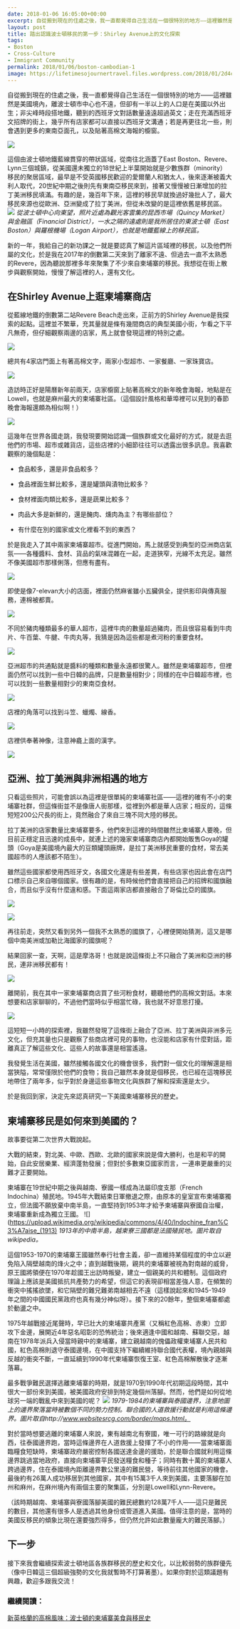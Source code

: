 ```yaml
---
date: 2018-01-06 16:05:00+00:00
excerpt: 自從搬到現在的住處之後，我一直都覺得自己生活在一個很特別的地方——這裡雖然是美國境內，離波士頓市中心也不遠，但卻有一半以上的人口是在美國以外出生；非尖峰時段搭地鐵，聽到的西班牙文對話數量遠遠超過英文；走在充滿西班牙文招牌的街上，幾乎所有店家都可以直接以西班牙文溝通；若是再更往北一些，則會遇到更多的東南亞面孔，以及貼著高棉文海報的櫥窗。
layout: post
title: 踏出認識波士頓移民的第一步：Shirley Avenue上的文化探索
tags:
- Boston
- Cross-Culture
- Immigrant Community
permalink: 2018/01/06/boston-cambodian-1
image: https://lifetimesojournertravel.files.wordpress.com/2018/01/2d4ca-img_2919.jpg
---
```


自從搬到現在的住處之後，我一直都覺得自己生活在一個很特別的地方——這裡雖然是美國境內，離波士頓市中心也不遠，但卻有一半以上的人口是在美國以外出生；非尖峰時段搭地鐵，聽到的西班牙文對話數量遠遠超過英文；走在充滿西班牙文招牌的街上，幾乎所有店家都可以直接以西班牙文溝通；若是再更往北一些，則會遇到更多的東南亞面孔，以及貼著高棉文海報的櫥窗。


[![](https://lifetimesojournertravel.files.wordpress.com/2018/01/2d4ca-img_2919.jpg)](https://lifetimesojournertravel.files.wordpress.com/2018/01/2d4ca-img_2919.jpg)


這個由波士頓地鐵藍線貫穿的帶狀區域，從南往北涵蓋了East Boston、Revere、Lynn三個城鎮，從美國還未獨立的18世紀上半葉開始就是少數族群（minority）移民的聚居區域，最早是不受英國移民歡迎的愛爾蘭人和猶太人，後來逐漸被義大利人取代，20世紀中期之後則先有東南亞移民來到，接著又慢慢被日漸增加的拉丁美洲移民填滿。有趣的是，幾百年下來，這裡的移民早就換過好幾批人了，最大移民來源也從歐洲、亞洲變成了拉丁美洲，但從未改變的是這裡依舊是移民區。
![](https://lifetimesojournertravel.files.wordpress.com/2018/01/45c2f-20170424_105256.jpg)
*從波士頓中心向東望，照片近處為觀光客雲集的昆西市場（Quincy Market）與金融區（Financial District），一水之隔的遠處則是我所居住的東波士頓（East Boston）與羅根機場（Logan Airport），也就是地鐵藍線上的移民區。*

新的一年，我給自己的新功課之一就是要認真了解這片區域裡的移民，以及他們所屬的文化，於是我在2017年的倒數第二天來到了離家不遠、但過去一直不太熟悉的Revere，因為聽說那裡多年來聚集了不少來自柬埔寨的移民。我想從在街上散步與觀察開始，慢慢了解這裡的人，還有文化。


## **在Shirley Avenue上逛柬埔寨商店**




從藍線地鐵的倒數第二站Revere Beach走出來，正前方的Shirley Avenue是我探索的起點。這裡並不繁華，充其量就是條有幾間商店的典型美國小街，乍看之下平凡無奇，但仔細觀察兩邊的店家，馬上就會發現這裡的特別之處。




[![](https://lifetimesojournertravel.files.wordpress.com/2018/01/8ba83-img_2917.jpg)](https://lifetimesojournertravel.files.wordpress.com/2018/01/8ba83-img_2917.jpg)


總共有4家店門面上有著高棉文字，兩家小型超市、一家餐廳、一家珠寶店。


[![](https://lifetimesojournertravel.files.wordpress.com/2018/01/dd57c-img_2913.jpg)](https://lifetimesojournertravel.files.wordpress.com/2018/01/dd57c-img_2913.jpg)


造訪時正好是陽曆新年前兩天，店家櫥窗上貼著高棉文的新年晚會海報，地點是在Lowell，也就是麻州最大的柬埔寨社區。（這個設計風格和華埠裡可以見到的春節晚會海報還頗為相似啊！）





[![](https://lifetimesojournertravel.files.wordpress.com/2018/01/c5491-img_20171230_132953.jpg)](https://lifetimesojournertravel.files.wordpress.com/2018/01/c5491-img_20171230_132953.jpg)


這幾年在世界各國走跳，我發現要開始認識一個族群或文化最好的方式，就是去逛他們的市場、超市或雜貨店，這些店裡的小細節往往可以透露出很多訊息。我喜歡觀察的幾個點是：



 	
  * 食品較多，還是非食品較多？

 	
  * 食品裡面生鮮比較多，還是罐頭與漬物比較多？

 	
  * 食材裡面肉類比較多，還是蔬果比較多？

 	
  * 肉品大多是新鮮的，還是醃肉、燻肉為主？有哪些部位？

 	
  * 有什麼在別的國家或文化裡看不到的東西？




於是我走入了其中兩家柬埔寨超市。從進門開始，馬上就感受到典型的亞洲商店氣氛——各種醬料、食材、貨品的氣味混雜在一起，走道狹窄，光線不太充足。雖然不像美國超市那樣俐落，但應有盡有。







[![](https://lifetimesojournertravel.files.wordpress.com/2018/01/123d3-img_20171230_134423.jpg)](https://lifetimesojournertravel.files.wordpress.com/2018/01/123d3-img_20171230_134423.jpg)







即使是像7-elevan大小的店面，裡面仍然麻雀雖小五臟俱全，提供影印與傳真服務，連棉被都賣。







[![](https://lifetimesojournertravel.files.wordpress.com/2018/01/fef4e-img_20171230_140328.jpg)](https://lifetimesojournertravel.files.wordpress.com/2018/01/fef4e-img_20171230_140328.jpg)







不同於豬肉種類最多的華人超市，這裡牛肉的數量超過豬肉，而且很容易看到牛肉片、牛百葉、牛腱、牛肉丸等，我猜是因為這些都是煮河粉的重要食材。







[![](https://lifetimesojournertravel.files.wordpress.com/2018/01/cdd6b-img_20171230_140131.jpg)](https://lifetimesojournertravel.files.wordpress.com/2018/01/cdd6b-img_20171230_140131.jpg)







亞洲超市的共通點就是醬料的種類和數量永遠都很驚人。雖然是柬埔寨超市，但裡面仍然可以找到一些中日韓的品牌，只是數量相對少；同樣的在中日韓超市裡，也可以找到一些數量相對少的東南亞食材。







[![](https://lifetimesojournertravel.files.wordpress.com/2018/01/cc743-img_20171230_134656.jpg)](https://lifetimesojournertravel.files.wordpress.com/2018/01/cc743-img_20171230_134656.jpg)







店裡的角落可以找到斗笠、蠟燭、線香。




[![](https://lifetimesojournertravel.files.wordpress.com/2018/01/b627f-img_20171230_134604.jpg)](https://lifetimesojournertravel.files.wordpress.com/2018/01/b627f-img_20171230_134604.jpg)




店裡供奉著神像，注意神龕上面的漢字。




[![](https://lifetimesojournertravel.files.wordpress.com/2018/01/96722-img_20171230_143817.jpg)](https://lifetimesojournertravel.files.wordpress.com/2018/01/96722-img_20171230_143817.jpg)




## **亞洲、拉丁美洲與非洲相遇的地方**







只看這些照片，可能會誤以為這裡是很單純的柬埔寨社區——這裡的確有不小的柬埔寨社群，但這條街並不是像唐人街那樣，從裡到外都是華人店家；相反的，這條短短200公尺長的街上，竟然融合了來自三塊不同大陸的移民。







拉丁美洲的店家數量比柬埔寨要多，他們來到這裡的時間雖然比柬埔寨人要晚，但目前正穩定且迅速的成長中，就連上述的幾家柬埔寨商店內都開始販售Goya的罐頭（Goya是美國境內最大的豆類罐頭廠牌，是拉丁美洲移民重要的食材，常去美國超市的人應該都不陌生）。







雖然這些國家都使用西班牙文，各國文化還是有些差異，有些店家也因此會在店門口標示自己來自哪個國家。很有趣的是，有時候他們會直接把自己的招牌和國旗融合，而且似乎沒有什麼違和感。下面這兩家店都直接融合了哥倫比亞的國旗。







[![](https://lifetimesojournertravel.files.wordpress.com/2018/01/6129b-img_20171230_134106.jpg)](https://lifetimesojournertravel.files.wordpress.com/2018/01/6129b-img_20171230_134106.jpg)




[![](https://lifetimesojournertravel.files.wordpress.com/2018/01/65845-img_20171230_133940.jpg)](https://lifetimesojournertravel.files.wordpress.com/2018/01/65845-img_20171230_133940.jpg)





再往前走，突然又看到另外一個我不太熟悉的國旗了，心裡便開始猜測，這又是哪個中南美洲或加勒比海國家的國旗呢？

結果回家一查，天啊，這是摩洛哥！也就是說這條街上不只融合了美洲和亞洲的移民，連非洲移民都有！


[![](https://lifetimesojournertravel.files.wordpress.com/2018/01/405c5-img_2916.jpg)](https://lifetimesojournertravel.files.wordpress.com/2018/01/405c5-img_2916.jpg)







離開前，我在其中一家柬埔寨商店買了些河粉食材，聽聽他們的高棉文對話。本來想要和店家聊聊的，不過他們當時似乎相當忙碌，我也就不好意思打擾。







[![](https://lifetimesojournertravel.files.wordpress.com/2018/01/d300f-img_20171230_190110.jpg)](https://lifetimesojournertravel.files.wordpress.com/2018/01/d300f-img_20171230_190110.jpg)





這短短一小時的探索裡，我雖然發現了這條街上融合了亞洲、拉丁美洲與非洲多元文化，但充其量也只是觀察了些商店裡可見的事物，也沒能和店家有什麼對話，距離真正了解這些文化、這些人的故事還是相當遙遠。

我發覺生活在美國，雖然接觸各國文化的機會很多，我們對一個文化的理解還是相當狹隘，常常僅限於他們的食物；我自己雖然本身就是個移民，也已經在這塊移民地帶住了兩年多，似乎對於身邊這些事物文化與族群了解和探索還是太少。

於是我回到家，決定先來認真研究一下美國柬埔寨移民的歷史。


## **柬埔寨移民是如何來到美國的？**


故事要從第二次世界大戰說起。

大戰的結束，對北美、中歐、西歐、北歐的國家來說是偉大勝利，也是和平的開始，自此安居樂業、經濟蓬勃發展；但對於多數東亞國家而言，一連串更嚴重的災難才正要開始。

柬埔寨在19世紀中期之後與越南、寮國一樣成為法屬印度支那（French Indochina）殖民地。1945年大戰結束日軍撤退之際，由原本的皇室宣布柬埔寨獨立，但法國不願放棄中南半島，一直堅持到1953年才給予柬埔寨與寮國自治權，柬埔寨重新成為獨立王國。
![](https://upload.wikimedia.org/wikipedia/commons/4/40/Indochine_fran%C3%A7aise_(1913)
*1913年的中南半島，越柬寮三國都是法國殖民地。圖片取自wikipedia。*

這個1953-1970的柬埔寨王國雖然奉行社會主義，卻一直維持某個程度的中立以避免陷入隔壁越南的烽火之中；直到越戰後期，親共的柬埔寨被視為對南越的威脅，原王國將領便在1970年趁國王出訪時叛變，建立一個親美的共和體制。這個政府理論上應該是美國抵抗共產勢力的希望，但這它的表現卻相當差強人意，在頻繁的衝突中搖搖欲墜，和它隔壁的難兄難弟南越相去不遠（這樣說起來和1945-1949年之間的中國國民黨政府也真有幾分神似呀）。接下來的20餘年，整個柬埔寨都處於動盪之中。

1975年越戰接近尾聲時，早已壯大的柬埔寨共產黨（又稱紅色高棉、赤柬）立即攻下金邊，展開近4年惡名昭彰的恐怖統治；後來適逢中國和越南、蘇聯交惡，越南在1978年派兵入侵當時親中的柬埔寨，建立親越南的傀儡政權柬埔寨人民共和國，紅色高棉則退守泰國邊境，在中國支持下繼續維持聯合國代表權，境內親越與反越的衝突不斷，一直延續到1990年代柬埔寨恢復王室、紅色高棉解散後才逐漸落幕。

最多戰爭難民選擇逃離柬埔寨的時期，就是1970到1990年代初期這段時間，其中很大一部份來到美國，被美國政府安排到特定幾個州落腳。然而，他們是如何從地球另一端的戰亂中來到美國的呢？
![](http://www.websitesrcg.com/border/maps/Border-camps-1979-1984.jpg)
*1979-1984的柬埔寨與泰國邊界，注意地圖上的邊界聚落當時被數個不同的勢力控制。聯合國的人道救援行動就是利用這條邊界。圖片取自http://www.websitesrcg.com/border/maps.html。*

對於當時想要逃離的柬埔寨人來說，東有越南北有寮國，唯一可行的路線就是向西，往泰國邊界跑，當時這條邊界在人道救援上發揮了不小的作用——當柬埔寨面臨糧食短缺時，柬埔寨政府嚴密控制各國送達金邊的援助，於是聯合國就利用這條邊界跳過當地政府，直接向柬埔寨平民發送糧食和種子；同時有數十萬的柬埔寨人跨過邊界，住在泰國境內距離邊界數公里遠的難民營，等待前往其他國家的機會。最後約有26萬人成功移居到其他國家，其中有15萬3千人來到美國，主要落腳在加州和麻州，在麻州境內有兩個主要的聚集區，分別是Lowell和Lynn-Revere。

（該時期越南、柬埔寨與寮國落腳美國的難民總數約128萬7千人——這只是難民的數目，其他還有很多人是透過其他身份或管道進入美國。值得注意的是，當時的美國反移民的傾象比現在還要強烈得多，但仍然允許如此數量龐大的難民落腳。）


## 下一步


接下來我會繼續探索波士頓地區各族群移民的歷史和文化，以比較弱勢的族群優先（像中日韓這三個超級強勢的文化我就暫時不打算著墨）。如果你對於這類議題有興趣，歡迎多跟我交流！

### 繼續閱讀：

[新英格蘭的高棉風味：波士頓的柬埔寨美食與移民史](../../../2018/04/21/boston-cambodian-2)
